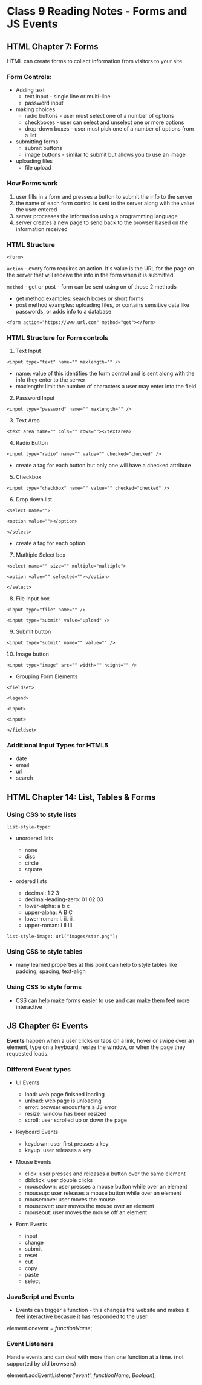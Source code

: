 # Class 9 Reading Notes - Forms and JS Events

## HTML Chapter 7: Forms

HTML can create forms to collect information from visitors to your site. 


### Form Controls:
- Adding text
  - text input - single line or multi-line
  - password input
- making choices
  - radio buttons - user must select one of a number of options
  - checkboxes - user can select and unselect one or more options
  - drop-down boxes - user must pick one of a number of options from a list
- submitting forms
  - submit buttons
  - image buttons - similar to submit but allows you to use an image 
- uploading files
  - file upload


### How Forms work

1. user fills in a form and presses a button to submit the info to the server
2. the name of each form control is sent to the server along with the value the user entered
3. server processes the information using a programming language
4. server creates a new page to send back to the browser based on the information received


### HTML Structure

`<form>`

`action` - every form requires an action. It's value is the URL for the page on the server that will receive the info in the form when it is submitted

`method` - get or post - form can be sent using on of those 2 methods

- get method examples: search boxes or short forms
- post method examples: uploading files, or contains sensitive data like passwords, or adds info to a database


`<form action="https://www.url.com" method="get"></form>`


### HTML Structure for Form controls

1. Text Input

`<input type="text" name="" maxlength="" />`

- name: value of this identifies the form control and is sent along with the info they enter to the server
- maxlength: limit the number of characters a user may enter into the field

2. Password Input

`<input type="password" name="" maxlength="" />`

3. Text Area

`<text area name="" cols="" rows=""></textarea>`

4. Radio Button

`<input type="radio" name="" value="" checked="checked" />`

- create a tag for each button but only one will have a checked attribute

5. Checkbox

`<input type="checkbox" name="" value="" checked="checked" />`

6. Drop down list

`<select name="">`

`<option value=""></option>`

`</select>`

- create a tag for each option

7. Mutltiple Select box

`<select name="" size="" multiple="multiple">`

`<option value="" selected=""></option>`

`</select>`

8. File Input box

`<input type="file" name="" />`

`<input type="submit" value="upload" />`

9. Submit button

`<input type="submit" name="" value="" />`

10. Image button

`<input type="image" src="" width="" height="" />`


- Grouping Form Elements

`<fieldset>`

`<legend>`

`<input>`

`<input>`

`</fieldset>`

### Additional Input Types for HTML5

- date 
- email 
- url
- search


## HTML Chapter 14: List, Tables & Forms

### Using CSS to style lists

`list-style-type:`


- unordered lists
  - none
  - disc
  - circle
  - square

- ordered lists
  - decimal:  1 2 3
  - decimal-leading-zero: 01 02 03
  - lower-alpha: a b c
  - upper-alpha: A B C
  - lower-roman: i. ii. iii.
  - upper-roman: I II III


`list-style-image: url("images/star.png");`


### Using CSS to style tables

- many learned properties at this point can help to style tables like padding, spacing, text-align


### Using CSS to style forms

- CSS can help make forms easier to use and can make them feel more interactive



## JS Chapter 6: Events

**Events** happen when a user clicks or taps on a link, hover or swipe over an element, type on a keyboard, resize the window, or when the page they requested loads.


### Different Event types

- UI Events 
  - load: web page finished loading
  - unload: web page is unloading
  - error: browser encounters a JS error
  - resize: window has been resized
  - scroll: user scrolled up or down the page

- Keyboard Events
  - keydown: user first presses a key
  - keyup: user releases a key

- Mouse Events
  - click: user presses and releases a button over the same element
  - dblclick: user double clicks
  - mousedown: user presses a mouse button while over an element
  - mouseup: user releases a mouse button while over an element
  - mousemove: user moves the mouse
  - mouseover: user moves the mouse over an element
  - mouseout: user moves the mouse off an element

- Form Events
  - input
  - change
  - submit
  - reset
  - cut
  - copy
  - paste
  - select



### JavaScript and Events

- Events can trigger a function - this changes the website and makes it feel interactive becasue it has responded to the user

element.on*event* = *functionName*;


### Event Listeners

Handle events and can deal with more than one function at a time. (not supported by old browsers)

element.addEventListener('*event*', *functionName*, *Boolean*);

